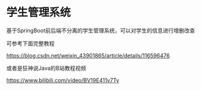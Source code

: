 # 学生管理系统

基于SpringBoot前后端不分离的学生管理系统，可以对学生的信息进行增删改查



可参考下面完整教程

https://blog.csdn.net/weixin_43901865/article/details/116596476

或者是狂神说Java的B站教程视频

https://www.bilibili.com/video/BV19E411v7Ty

